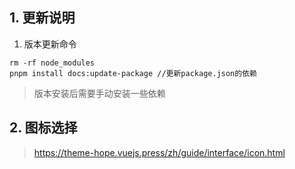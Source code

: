 ## 1. 更新说明
1. 版本更新命令
```shell
rm -rf node_modules
pnpm install docs:update-package //更新package.json的依赖
```

> 版本安装后需要手动安装一些依赖



## 2. 图标选择
> https://theme-hope.vuejs.press/zh/guide/interface/icon.html